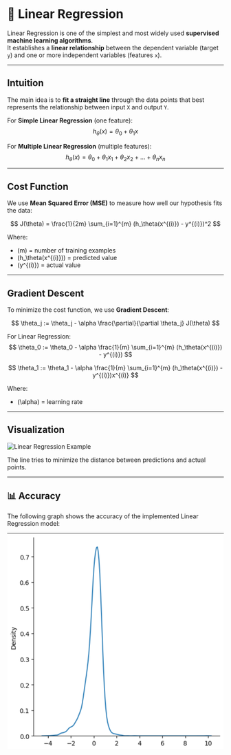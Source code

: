 # 📘 Linear Regression

Linear Regression is one of the simplest and most widely used **supervised machine learning algorithms**.  
It establishes a **linear relationship** between the dependent variable (target `y`) and one or more independent variables (features `x`).  

---

##  Intuition

The main idea is to **fit a straight line** through the data points that best represents the relationship between input `X` and output `Y`.

For **Simple Linear Regression** (one feature):
$$
h_\theta(x) = \theta_0 + \theta_1 x
$$

For **Multiple Linear Regression** (multiple features):
$$
h_\theta(x) = \theta_0 + \theta_1x_1 + \theta_2x_2 + ... + \theta_nx_n
$$

---

##  Cost Function

We use **Mean Squared Error (MSE)** to measure how well our hypothesis fits the data:

$$
J(\theta) = \frac{1}{2m} \sum_{i=1}^{m} (h_\theta(x^{(i)}) - y^{(i)})^2
$$

Where:
- \(m\) = number of training examples  
- \(h_\theta(x^{(i)})\) = predicted value  
- \(y^{(i)}\) = actual value  

---

##  Gradient Descent

To minimize the cost function, we use **Gradient Descent**:

$$
\theta_j := \theta_j - \alpha \frac{\partial}{\partial \theta_j} J(\theta)
$$

For Linear Regression:
$$
\theta_0 := \theta_0 - \alpha \frac{1}{m} \sum_{i=1}^{m} (h_\theta(x^{(i)}) - y^{(i)})
$$

$$
\theta_1 := \theta_1 - \alpha \frac{1}{m} \sum_{i=1}^{m} (h_\theta(x^{(i)}) - y^{(i)})x^{(i)}
$$

Where:
- \(\alpha\) = learning rate  

---

##  Visualization

![Linear Regression Example](https://upload.wikimedia.org/wikipedia/commons/3/3a/Linear_regression.svg)

The line tries to minimize the distance between predictions and actual points.

---

## 📊 Accuracy

The following graph shows the accuracy of the implemented Linear Regression model:

![Accuracy Graph](accuracy.png)